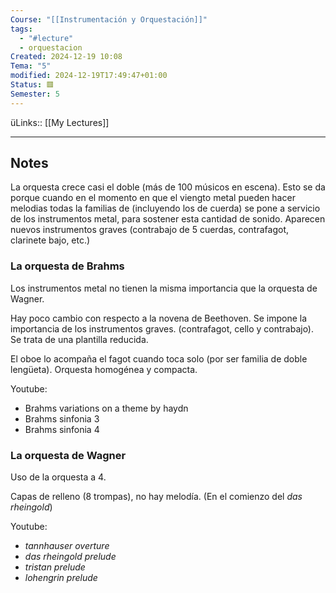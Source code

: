 ```yaml
---
Course: "[[Instrumentación y Orquestación]]"
tags:
  - "#lecture"
  - orquestacion
Created: 2024-12-19 10:08
Tema: "5"
modified: 2024-12-19T17:49:47+01:00
Status: 🟥
Semester: 5
---
```

üLinks:: [[My Lectures]]
___
## Notes


La orquesta crece casi el doble (más de 100 músicos en escena). Esto se da porque cuando en el momento en que el viengto metal pueden hacer melodias todas la familias de (incluyendo los de cuerda) se pone a servicio de los instrumentos metal,  para sostener esta cantidad de sonido. Aparecen nuevos instrumentos graves (contrabajo de 5 cuerdas, contrafagot, clarinete bajo, etc.) 

### La orquesta de Brahms

Los instrumentos metal no tienen la misma importancia que la orquesta de Wagner.

Hay poco cambio con respecto a la novena de Beethoven. Se impone la importancia de los instrumentos graves. (contrafagot, cello y contrabajo). Se trata de una plantilla reducida.

El oboe lo acompaña el fagot cuando toca solo (por ser familia de doble lengüeta). 
Orquesta homogénea y compacta.

Youtube: 
- Brahms variations on a theme by haydn
- Brahms sinfonia 3
- Brahms sinfonia 4

### La orquesta de Wagner

Uso de la orquesta a 4.

Capas de relleno (8 trompas), no hay melodía. (En el comienzo del *das rheingold*)


Youtube: 
- *tannhauser overture*
- *das rheingold prelude*
- *tristan prelude*
- *lohengrin prelude*











